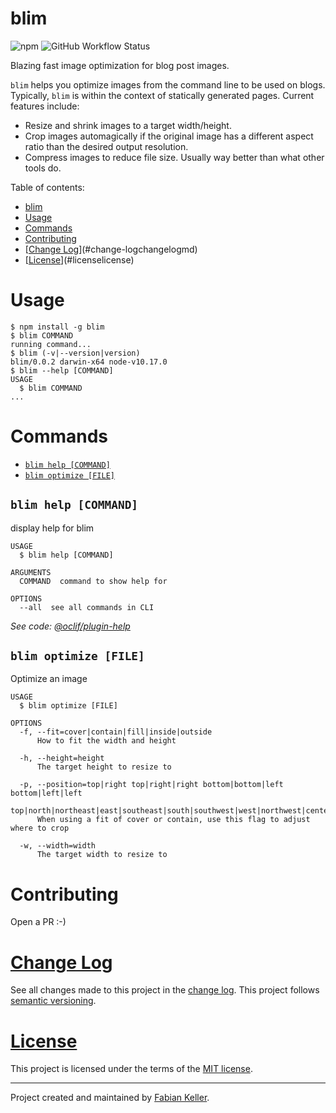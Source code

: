 # blim

![npm](https://img.shields.io/npm/v/blim?style=flat-square)
![GitHub Workflow Status](https://img.shields.io/github/workflow/status/FaKeller/blim/Build%20Blim?style=flat-square)

Blazing fast image optimization for blog post images.

`blim` helps you optimize images from the command line to be used on blogs.
Typically, `blim` is within the context of statically generated pages.
Current features include:

- Resize and shrink images to a target width/height.
- Crop images automagically if the original image has a different aspect ratio than the desired output resolution.
- Compress images to reduce file size. Usually way better than what other tools do.

Table of contents:

<!-- toc -->
* [blim](#blim)
* [Usage](#usage)
* [Commands](#commands)
* [Contributing](#contributing)
* [[Change Log](CHANGELOG.md)](#change-logchangelogmd)
* [[License](LICENSE)](#licenselicense)
<!-- tocstop -->


# Usage
<!-- usage -->
```sh-session
$ npm install -g blim
$ blim COMMAND
running command...
$ blim (-v|--version|version)
blim/0.0.2 darwin-x64 node-v10.17.0
$ blim --help [COMMAND]
USAGE
  $ blim COMMAND
...
```
<!-- usagestop -->


# Commands
<!-- commands -->
* [`blim help [COMMAND]`](#blim-help-command)
* [`blim optimize [FILE]`](#blim-optimize-file)

## `blim help [COMMAND]`

display help for blim

```
USAGE
  $ blim help [COMMAND]

ARGUMENTS
  COMMAND  command to show help for

OPTIONS
  --all  see all commands in CLI
```

_See code: [@oclif/plugin-help](https://github.com/oclif/plugin-help/blob/v3.1.0/src/commands/help.ts)_

## `blim optimize [FILE]`

Optimize an image

```
USAGE
  $ blim optimize [FILE]

OPTIONS
  -f, --fit=cover|contain|fill|inside|outside
      How to fit the width and height

  -h, --height=height
      The target height to resize to

  -p, --position=top|right top|right|right bottom|bottom|left bottom|left|left 
  top|north|northeast|east|southeast|south|southwest|west|northwest|center|entropy|attention
      When using a fit of cover or contain, use this flag to adjust where to crop

  -w, --width=width
      The target width to resize to
```
<!-- commandsstop -->

# Contributing

Open a PR :-)


# [Change Log](CHANGELOG.md)

See all changes made to this project in the [change log](CHANGELOG.md). This project follows [semantic versioning](http://semver.org/).


# [License](LICENSE)

This project is licensed under the terms of the [MIT license](LICENSE).


---

Project created and maintained by [Fabian Keller](https://www.fabian-keller.de).
